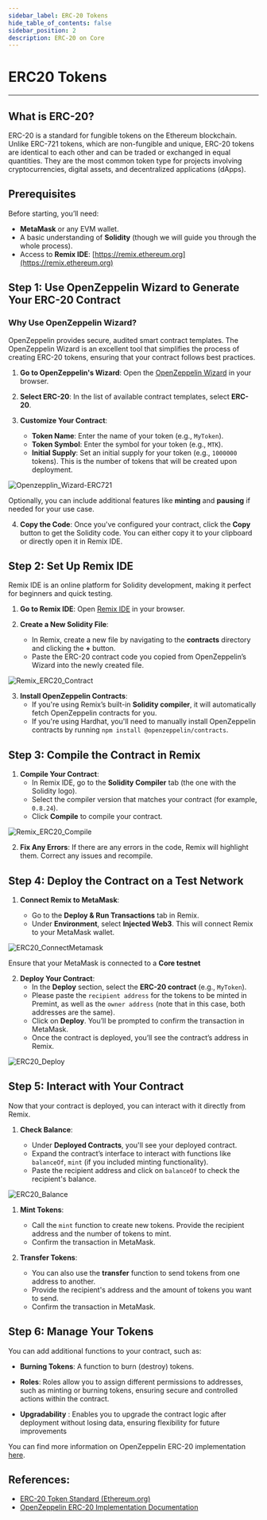 ```yaml
---
sidebar_label: ERC-20 Tokens
hide_table_of_contents: false
sidebar_position: 2
description: ERC-20 on Core
---
```


# ERC20 Tokens

---

## What is ERC-20?

ERC-20 is a standard for fungible tokens on the Ethereum blockchain. Unlike ERC-721 tokens, which are non-fungible and unique, ERC-20 tokens are identical to each other and can be traded or exchanged in equal quantities. They are the most common token type for projects involving cryptocurrencies, digital assets, and decentralized applications (dApps).

## Prerequisites

Before starting, you’ll need:

- **MetaMask** or any EVM wallet.
- A basic understanding of **Solidity** (though we will guide you through the whole process).
- Access to **Remix IDE**: [https://remix.ethereum.org](https://remix.ethereum.org)

## Step 1: Use OpenZeppelin Wizard to Generate Your ERC-20 Contract

### Why Use OpenZeppelin Wizard?

OpenZeppelin provides secure, audited smart contract templates. The OpenZeppelin Wizard is an excellent tool that simplifies the process of creating ERC-20 tokens, ensuring that your contract follows best practices.

1. **Go to OpenZeppelin's Wizard**: Open the [OpenZeppelin Wizard](https://wizard.openzeppelin.com/) in your browser.
2. **Select ERC-20**: In the list of available contract templates, select **ERC-20**.
3. **Customize Your Contract**:

   - **Token Name**: Enter the name of your token (e.g., `MyToken`).
   - **Token Symbol**: Enter the symbol for your token (e.g., `MTK`).
   - **Initial Supply**: Set an initial supply for your token (e.g., `1000000` tokens). This is the number of tokens that will be created upon deployment.

![Openzepplin_Wizard-ERC721](../../static/img/dev_tutorials/ERC20_Wizard.png)

Optionally, you can include additional features like **minting** and **pausing** if needed for your use case.

4. **Copy the Code**: Once you've configured your contract, click the **Copy** button to get the Solidity code. You can either copy it to your clipboard or directly open it in Remix IDE.

## Step 2: Set Up Remix IDE

Remix IDE is an online platform for Solidity development, making it perfect for beginners and quick testing.

1. **Go to Remix IDE**: Open [Remix IDE](https://remix.ethereum.org) in your browser.
2. **Create a New Solidity File**:

   - In Remix, create a new file by navigating to the **contracts** directory and clicking the **+** button.
   - Paste the ERC-20 contract code you copied from OpenZeppelin’s Wizard into the newly created file.

![Remix_ERC20_Contract](../../static/img/dev_tutorials/Remix_ERC20.png)

3. **Install OpenZeppelin Contracts**:
   - If you're using Remix’s built-in **Solidity compiler**, it will automatically fetch OpenZeppelin contracts for you.
   - If you're using Hardhat, you'll need to manually install OpenZeppelin contracts by running `npm install @openzeppelin/contracts`.

## Step 3: Compile the Contract in Remix

1. **Compile Your Contract**:
   - In Remix IDE, go to the **Solidity Compiler** tab (the one with the Solidity logo).
   - Select the compiler version that matches your contract (for example, `0.8.24`).
   - Click **Compile** to compile your contract.

![Remix_ERC20_Compile](../../static/img/dev_tutorials/Remix_ERC20_Compile.png)

2. **Fix Any Errors**: If there are any errors in the code, Remix will highlight them. Correct any issues and recompile.

## Step 4: Deploy the Contract on a Test Network

1. **Connect Remix to MetaMask**:

   - Go to the **Deploy & Run Transactions** tab in Remix.
   - Under **Environment**, select **Injected Web3**. This will connect Remix to your MetaMask wallet.

![ERC20_ConnectMetamask](../../static/img/dev_tutorials/ERC20_ConnectMetamask.png)

Ensure that your MetaMask is connected to a **Core testnet**

2. **Deploy Your Contract**:
   - In the **Deploy** section, select the **ERC-20 contract** (e.g., `MyToken`).
   - Please paste the `recipient address` for the tokens to be minted in Premint, as well as the `owner address` (note that in this case, both addresses are the same).
   - Click on **Deploy**. You’ll be prompted to confirm the transaction in MetaMask.
   - Once the contract is deployed, you’ll see the contract’s address in Remix.

![ERC20_Deploy](../../static/img/dev_tutorials/ERC20_Deploy.png)

## Step 5: Interact with Your Contract

Now that your contract is deployed, you can interact with it directly from Remix.

1. **Check Balance**:

   - Under **Deployed Contracts**, you'll see your deployed contract.
   - Expand the contract’s interface to interact with functions like `balanceOf`, `mint` (if you included minting functionality).
   - Paste the recipient address and click on `balanceOf` to check the recipient's balance.

![ERC20_Balance](../../static/img/dev_tutorials/ERC20_Balance.png)

1. **Mint Tokens**:

   - Call the `mint` function to create new tokens. Provide the recipient address and the number of tokens to mint.
   - Confirm the transaction in MetaMask.

2. **Transfer Tokens**:
   - You can also use the **transfer** function to send tokens from one address to another.
   - Provide the recipient's address and the amount of tokens you want to send.
   - Confirm the transaction in MetaMask.

## Step 6: Manage Your Tokens

You can add additional functions to your contract, such as:

- **Burning Tokens**: A function to burn (destroy) tokens.

- **Roles**: Roles allow you to assign different permissions to addresses, such as minting or burning tokens, ensuring secure and controlled actions within the contract.

- **Upgradability** : Enables you to upgrade the contract logic after deployment without losing data, ensuring flexibility for future improvements

You can find more information on OpenZeppelin ERC-20 implementation [here](https://docs.openzeppelin.com/contracts/4.x/erc20).

## References:

- [ERC-20 Token Standard (Ethereum.org)](https://ethereum.org/en/developers/docs/standards/tokens/erc-20/)
- [OpenZeppelin ERC-20 Implementation Documentation](https://docs.openzeppelin.com/contracts/4.x/erc20)
